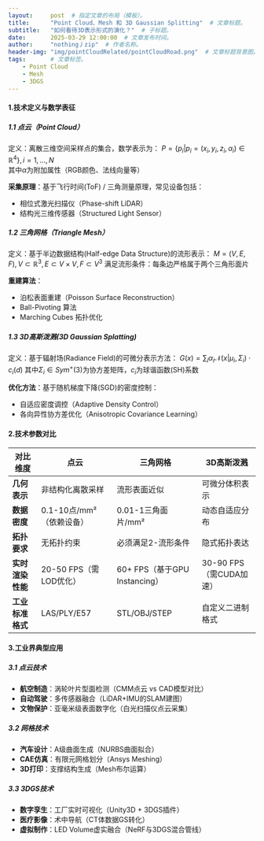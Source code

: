 ```yaml
---
layout:     post  # 指定文章的布局（模板）。
title:      "Point Cloud、Mesh 和 3D Gaussian Splitting"  # 文章标题。
subtitle:   "如何看待3D表示形式的演化？"  # 子标题。
date:       2025-03-29 12:00:00  # 文章发布时间。
author:     "nothing丿zip"  # 作者名称。
header-img: "img/pointCloudRelated/pointCloudRoad.png"  # 文章标题背景图。
tags:       # 文章标签。
    - Point Cloud
    - Mesh
    - 3DGS
---
```


#### 1.技术定义与数学表征

##### 1.1 点云（Point Cloud）

定义：离散三维空间采样点的集合，数学表示为：
$P = \{ p_{i} | p_{i} = (x_{i}, y_{i}, z_{i}, \alpha_{i}) \in \mathbb{R}^{4} \}, i=1,...,N$  
其中$\alpha$为附加属性（RGB颜色、法线向量等）

**采集原理**：基于飞行时间(ToF) / 三角测量原理，常见设备包括：  
  - 相位式激光扫描仪（Phase-shift LiDAR）
  - 结构光三维传感器（Structured Light Sensor）

##### 1.2 三角网格（Triangle Mesh）

定义：基于半边数据结构(Half-edge Data Structure)的流形表示：
$M = (V, E, F), V\subset\mathbb{R}^{3}, E\subset V\times V, F\subset V^{3}$
满足流形条件：每条边严格属于两个三角形面片

**重建算法**：

- 泊松表面重建（Poisson Surface Reconstruction）
- Ball-Pivoting 算法
- Marching Cubes 拓扑优化

##### 1.3 3D高斯泼溅(3D Gaussian Splatting)

定义：基于辐射场(Radiance Field)的可微分表示方法：
$G(x) = \sum_{i} \alpha_{i}\mathcal{N}(x|\mu_{i}, \Sigma_{i})\cdot c_{i}(d)$
其中$\Sigma_{i}\in Sym^{+}(3)$为协方差矩阵，$c_{i}$为球谐函数(SH)系数

**优化方法**：基于随机梯度下降(SGD)的密度控制：

- 自适应密度调控（Adaptive Density Control）
- 各向异性协方差优化（Anisotropic Covariance Learning）

#### 2.技术参数对比

| 对比维度 | 点云 | 三角网格 | 3D高斯泼溅 |
| --- | --- | --- | --- |
| **几何表示** | 非结构化离散采样 | 流形表面近似 | 可微分体积表示 |
| **数据密度** | 0.1-10点/mm²（依赖设备） | 0.01-1三角面片/mm² | 动态自适应分布 |
| **拓扑要求** | 无拓扑约束 | 必须满足2-流形条件 | 隐式拓扑表达 |
| **实时渲染性能** | 20-50 FPS（需LOD优化） | 60+ FPS（基于GPU Instancing） | 30-90 FPS（需CUDA加速） |
| **工业标准格式** | LAS/PLY/E57 | STL/OBJ/STEP | 自定义二进制格式 |

#### 3.工业界典型应用

##### 3.1 点云技术

- **航空制造**：涡轮叶片型面检测（CMM点云 vs CAD模型对比）
- **自动驾驶**：多传感器融合（LiDAR+IMU的SLAM建图）
- **文物保护**：亚毫米级表面数字化（白光扫描仪点云采集）

##### 3.2 网格技术

- **汽车设计**：A级曲面生成（NURBS曲面拟合）
- **CAE仿真**：有限元网格划分（Ansys Meshing）
- **3D打印**：支撑结构生成（Mesh布尔运算）

##### 3.3 3DGS技术

- **数字孪生**：工厂实时可视化（Unity3D + 3DGS插件）
- **医疗影像**：术中导航（CT体数据GS转化）
- **虚拟制作**：LED Volume虚实融合（NeRF与3DGS混合管线）
